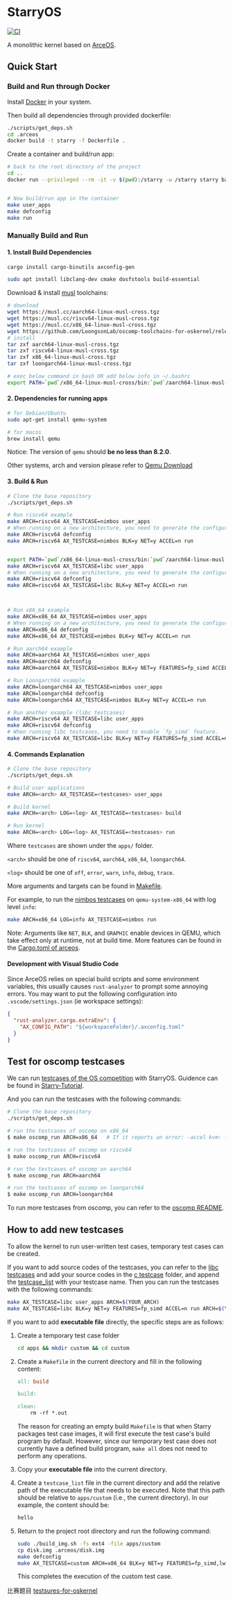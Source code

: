 # StarryOS

[![CI](https://github.com/arceos-org/starry-next/actions/workflows/ci.yml/badge.svg?branch=main)](https://github.com/arceos-org/starry-next/actions/workflows/ci.yml)

A monolithic kernel based on [ArceOS](https://github.com/arceos-org/arceos).

## Quick Start

### Build and Run through Docker
Install [Docker](https://www.docker.com/) in your system.

Then build all dependencies through provided dockerfile:

```bash
./scripts/get_deps.sh
cd .arceos
docker build -t starry -f Dockerfile .
```

Create a container and build/run app:
```bash
# back to the root directory of the project
cd ..
docker run --privileged --rm -it -v $(pwd):/starry -w /starry starry bash


# Now build/run app in the container
make user_apps
make defconfig
make run
```

### Manually Build and Run

#### 1. Install Build Dependencies

```bash
cargo install cargo-binutils axconfig-gen

sudo apt install libclang-dev cmake dosfstools build-essential
```

Download & install [musl](https://musl.cc) toolchains:

```bash
# download
wget https://musl.cc/aarch64-linux-musl-cross.tgz
wget https://musl.cc/riscv64-linux-musl-cross.tgz
wget https://musl.cc/x86_64-linux-musl-cross.tgz
wget https://github.com/LoongsonLab/oscomp-toolchains-for-oskernel/releases/download/loongarch64-linux-musl-cross-gcc-13.2.0/loongarch64-linux-musl-cross.tgz
# install
tar zxf aarch64-linux-musl-cross.tgz
tar zxf riscv64-linux-musl-cross.tgz
tar zxf x86_64-linux-musl-cross.tgz
tar zxf loongarch64-linux-musl-cross.tgz

# exec below command in bash OR add below info in ~/.bashrc
export PATH=`pwd`/x86_64-linux-musl-cross/bin:`pwd`/aarch64-linux-musl-cross/bin:`pwd`/riscv64-linux-musl-cross/bin:`pwd`/loongarch64-linux-musl-cross/bin:$PATH
```

#### 2. Dependencies for running apps

```bash
# for Debian/Ubuntu
sudo apt-get install qemu-system
```

```bash
# for macos
brew install qemu
```

Notice: The version of `qemu` should **be no less than 8.2.0**.

Other systems, arch and version please refer to [Qemu Download](https://www.qemu.org/download/#linux)

#### 3. Build & Run

```bash
# Clone the base repository
./scripts/get_deps.sh

# Run riscv64 example
make ARCH=riscv64 AX_TESTCASE=nimbos user_apps
# When running on a new architecture, you need to generate the configuration file again.
make ARCH=riscv64 defconfig
make ARCH=riscv64 AX_TESTCASE=nimbos BLK=y NET=y ACCEL=n run


export PATH=`pwd`/x86_64-linux-musl-cross/bin:`pwd`/aarch64-linux-musl-cross/bin:`pwd`/riscv64-linux-musl-cross/bin:`pwd`/loongarch64-linux-musl-cross/bin:$PATH
make ARCH=riscv64 AX_TESTCASE=libc user_apps
# When running on a new architecture, you need to generate the configuration file again.
make ARCH=riscv64 defconfig
make ARCH=riscv64 AX_TESTCASE=libc BLK=y NET=y ACCEL=n run



# Run x86_64 example
make ARCH=x86_64 AX_TESTCASE=nimbos user_apps
# When running on a new architecture, you need to generate the configuration file again.
make ARCH=x86_64 defconfig
make ARCH=x86_64 AX_TESTCASE=nimbos BLK=y NET=y ACCEL=n run

# Run aarch64 example
make ARCH=aarch64 AX_TESTCASE=nimbos user_apps
make ARCH=aarch64 defconfig
make ARCH=aarch64 AX_TESTCASE=nimbos BLK=y NET=y FEATURES=fp_simd ACCEL=n run

# Run Loongarch64 example
make ARCH=loongarch64 AX_TESTCASE=nimbos user_apps
make ARCH=loongarch64 defconfig
make ARCH=loongarch64 AX_TESTCASE=nimbos BLK=y NET=y ACCEL=n run

# Run another example (libc testcases)
make ARCH=riscv64 AX_TESTCASE=libc user_apps
make ARCH=riscv64 defconfig
# When running libc testcases, you need to enable `fp_simd` feature.
make ARCH=riscv64 AX_TESTCASE=libc BLK=y NET=y FEATURES=fp_simd ACCEL=n run
```

#### 4. Commands Explanation

```bash
# Clone the base repository
./scripts/get_deps.sh

# Build user applications
make ARCH=<arch> AX_TESTCASE=<testcases> user_apps

# Build kernel
make ARCH=<arch> LOG=<log> AX_TESTCASE=<testcases> build

# Run kernel
make ARCH=<arch> LOG=<log> AX_TESTCASE=<testcases> run
```

Where `testcases` are shown under the `apps/` folder.

`<arch>` should be one of `riscv64`, `aarch64`, `x86_64`, `loongarch64`.

`<log>` should be one of `off`, `error`, `warn`, `info`, `debug`, `trace`.

More arguments and targets can be found in [Makefile](./Makefile).

For example, to run the [nimbos testcases](apps/nimbos/) on `qemu-system-x86_64` with log level `info`:

```bash
make ARCH=x86_64 LOG=info AX_TESTCASE=nimbos run
```

Note: Arguments like `NET`, `BLK`, and `GRAPHIC` enable devices in QEMU, which take effect only at runtime, not at build time. More features can be found in the [Cargo.toml of arceos](https://github.com/oscomp/arceos/blob/main/ulib/axstd/Cargo.toml).

#### Development with Visual Studio Code

Since ArceOS relies on special build scripts and some environment variables, this usually causes `rust-analyzer` to prompt some annoying errors. You may want to put the following configuration into `.vscode/settings.json` (ie workspace settings):
```json
{
  "rust-analyzer.cargo.extraEnv": {
    "AX_CONFIG_PATH": "${workspaceFolder}/.axconfig.toml"
  }
}
```

## Test for oscomp testcases

We can run [testcases of the OS competition](https://github.com/oscomp/testsuits-for-oskernel/tree/pre-2025) with StarryOS. Guidence can be found in [Starry-Tutorial](https://azure-stars.github.io/Starry-Tutorial-Book/ch03-02.html). 


And you can run the testcases with the following commands:

```bash
# Clone the base repository
./scripts/get_deps.sh

# run the testcases of oscomp on x86_64
$ make oscomp_run ARCH=x86_64   # If it reports an error: -accel kvm: failed to initialize kvm: Permission denied, please add `ACCEL=n` argument.

# run the testcases of oscomp on riscv64
$ make oscomp_run ARCH=riscv64

# run the testcases of oscomp on aarch64
$ make oscomp_run ARCH=aarch64

# run the testcases of oscomp on loongarch64
$ make oscomp_run ARCH=loongarch64
```

To run more testcases from oscomp, you can refer to the [oscomp README](./apps/oscomp/README.md).

## How to add new testcases

To allow the kernel to run user-written test cases, temporary test cases can be created. 


If you want to add source codes of the testcases, you can refer to the [libc testcases](./apps/libc) and add your source codes in the [c testcase](./apps/libc/c/) folder, and append the [testcase_list](./apps/libc/testcase_list) with your testcase name. Then you can run the testcases with the following commands:

```sh
make AX_TESTCASE=libc user_apps ARCH=$(YOUR_ARCH)
make AX_TESTCASE=libc BLK=y NET=y FEATURES=fp_simd ACCEL=n run ARCH=$(YOUR_ARCH)
```

If you want to add **executable file** directly, the specific steps are as follows:

   1. Create a temporary test case folder

      ```sh
      cd apps && mkdir custom && cd custom
      ```

   2. Create a `Makefile` in the current directory and fill in the following content:

      ```makefile
      all: build

      build:

      clean:
          rm -rf *.out
      ```

      The reason for creating an empty build `Makefile` is that when Starry packages test case images, it will first execute the test case's build program by default. However, since our temporary test case does not currently have a defined build program, `make all` does not need to perform any operations.

   3. Copy your **executable file** into the current directory.

   4. Create a `testcase_list` file in the current directory and add the relative path of the executable file that needs to be executed. Note that this path should be relative to `apps/custom` (i.e., the current directory). In our example, the content should be:

      ```sh
      hello
      ```

   5. Return to the project root directory and run the following command:

      ```sh
      sudo ./build_img.sh -fs ext4 -file apps/custom
      cp disk.img .arceos/disk.img
      make defconfig
      make AX_TESTCASE=custom ARCH=x86_64 BLK=y NET=y FEATURES=fp_simd,lwext4_rs LOG=off ACCEL=n run
      ```

      This completes the execution of the custom test case.


比赛题目 [testsures-for-oskernel](https://github.com/oscomp/testsuits-for-oskernel/tree/pre-2025)